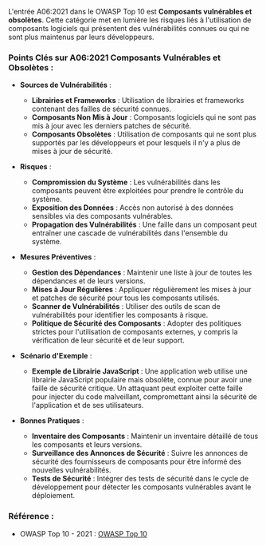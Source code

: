 L'entrée A06:2021 dans le OWASP Top 10 est **Composants vulnérables et obsolètes**. Cette catégorie met en lumière les risques liés à l'utilisation de composants logiciels qui présentent des vulnérabilités connues ou qui ne sont plus maintenus par leurs développeurs.

### Points Clés sur A06:2021 Composants Vulnérables et Obsolètes :

- **Sources de Vulnérabilités** :
  - **Librairies et Frameworks** : Utilisation de librairies et frameworks contenant des failles de sécurité connues.
  - **Composants Non Mis à Jour** : Composants logiciels qui ne sont pas mis à jour avec les derniers patches de sécurité.
  - **Composants Obsolètes** : Utilisation de composants qui ne sont plus supportés par les développeurs et pour lesquels il n'y a plus de mises à jour de sécurité.

- **Risques** :
  - **Compromission du Système** : Les vulnérabilités dans les composants peuvent être exploitées pour prendre le contrôle du système.
  - **Exposition des Données** : Accès non autorisé à des données sensibles via des composants vulnérables.
  - **Propagation des Vulnérabilités** : Une faille dans un composant peut entraîner une cascade de vulnérabilités dans l'ensemble du système.

- **Mesures Préventives** :
  - **Gestion des Dépendances** : Maintenir une liste à jour de toutes les dépendances et de leurs versions.
  - **Mises à Jour Régulières** : Appliquer régulièrement les mises à jour et patches de sécurité pour tous les composants utilisés.
  - **Scanner de Vulnérabilités** : Utiliser des outils de scan de vulnérabilités pour identifier les composants à risque.
  - **Politique de Sécurité des Composants** : Adopter des politiques strictes pour l'utilisation de composants externes, y compris la vérification de leur sécurité et de leur support.

- **Scénario d'Exemple** :
  - **Exemple de Librairie JavaScript** :
    Une application web utilise une librairie JavaScript populaire mais obsolète, connue pour avoir une faille de sécurité critique. Un attaquant peut exploiter cette faille pour injecter du code malveillant, compromettant ainsi la sécurité de l'application et de ses utilisateurs.

- **Bonnes Pratiques** :
  - **Inventaire des Composants** : Maintenir un inventaire détaillé de tous les composants et leurs versions.
  - **Surveillance des Annonces de Sécurité** : Suivre les annonces de sécurité des fournisseurs de composants pour être informé des nouvelles vulnérabilités.
  - **Tests de Sécurité** : Intégrer des tests de sécurité dans le cycle de développement pour détecter les composants vulnérables avant le déploiement.

### Référence :
- OWASP Top 10 - 2021 : [OWASP Top 10](https://owasp.org/www-project-top-ten/)